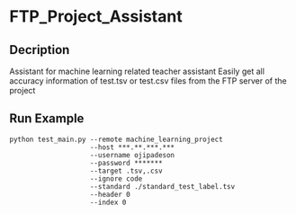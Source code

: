 # FTP_Project_Assistant

## Decription
Assistant for machine learning related teacher assistant
Easily get all accuracy information of test.tsv or test.csv files from the FTP server of the project

## Run Example
```
python test_main.py --remote machine_learning_project
                    --host ***.**.***.***
                    --username ojipadeson
                    --password *******
                    --target .tsv,.csv
                    --ignore code
                    --standard ./standard_test_label.tsv
                    --header 0
                    --index 0
```
